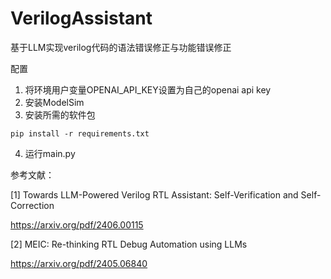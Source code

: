 # VerilogAssistant
基于LLM实现verilog代码的语法错误修正与功能错误修正

配置
1. 将环境用户变量OPENAI_API_KEY设置为自己的openai api key
2. 安装ModelSim
3. 安装所需的软件包
```
pip install -r requirements.txt
```
4. 运行main.py


参考文献：

[1] Towards LLM-Powered Verilog RTL Assistant: Self-Verification and Self-Correction 

https://arxiv.org/pdf/2406.00115

[2] MEIC: Re-thinking RTL Debug Automation using LLMs

https://arxiv.org/pdf/2405.06840
